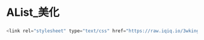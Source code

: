 # AList_美化 
##### <!--引入<style>-->
```js
<link rel="stylesheet" type="text/css" href="https://raw.iqiq.io/3wking/AList/main/style.css" />
```
